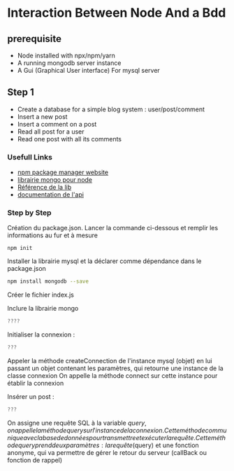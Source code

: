 # Interaction Between Node And a Bdd

## prerequisite
* Node installed with npx/npm/yarn 
* A running mongodb server instance
* A Gui (Graphical User interface) For mysql server

## Step 1
* Create a database for a simple blog system : user/post/comment
* Insert a new post
* Insert a comment on a post
* Read all post for a user
* Read one post with all its comments 

### Usefull Links
* [npm package manager website](https://www.npmjs.com)
* [librairie mongo pour node](https://www.npmjs.com/package/mongodb)
* [Référence de la lib](http://mongodb.github.io/node-mongodb-native/3.0/)
* [documentation de l'api](http://mongodb.github.io/node-mongodb-native/3.0/api/)


### Step by Step
Création du package.json. Lancer la commande ci-dessous et remplir les informations au fur et à mesure
```
npm init
```

Installer la librairie mysql et la déclarer comme dépendance dans le package.json 
```bash 
npm install mongodb --save
```

Créer le fichier index.js

Inclure la librairie mongo
````javascript
????
````
Initialiser la connexion :  
```javascript
???

```
Appeler la méthode createConnection de l'instance mysql (objet) en lui passant un objet contenant les paramètres, qui retourne une instance de la classe connexion
On appelle la méthode connect sur cette instance pour établir la connexion



Insérer un post :
````javascript
???
````
On assigne une requête SQL à la variable $query, 
on appelle la méthode query sur l'instance de la connexion. Cette méthode communique avec la base de données pour transmettre et exécuter la requête.
Cette méthode query prend deux paramètres : la requête ($query) et une fonction anonyme, qui va permettre de gérer le retour du serveur (callBack ou fonction de rappel)


